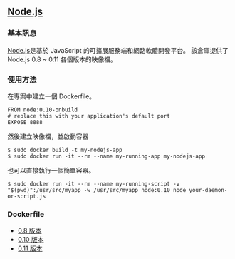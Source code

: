 ## [Node.js](https://registry.hub.docker.com/_/node/)

### 基本訊息
[Node.js](https://en.wikipedia.org/wiki/Node.js)是基於 JavaScript 的可擴展服務端和網路軟體開發平台。
該倉庫提供了 Node.js 0.8 ~ 0.11 各個版本的映像檔。

### 使用方法
在專案中建立一個 Dockerfile。
```
FROM node:0.10-onbuild
# replace this with your application's default port
EXPOSE 8888
```
然後建立映像檔，並啟動容器
```
$ sudo docker build -t my-nodejs-app
$ sudo docker run -it --rm --name my-running-app my-nodejs-app
```

也可以直接執行一個簡單容器。
```
$ sudo docker run -it --rm --name my-running-script -v "$(pwd)":/usr/src/myapp -w /usr/src/myapp node:0.10 node your-daemon-or-script.js
```

### Dockerfile
* [0.8 版本](https://github.com/docker-library/node/blob/d017d679e92e84a810c580cdb29fcdbba23c2bb9/0.8/Dockerfile)
* [0.10 版本](https://github.com/docker-library/node/blob/913a225f2fda34d6a811fac1466e4f09f075fcf6/0.10/Dockerfile)
* [0.11 版本](https://github.com/docker-library/node/blob/d017d679e92e84a810c580cdb29fcdbba23c2bb9/0.11/Dockerfile)
